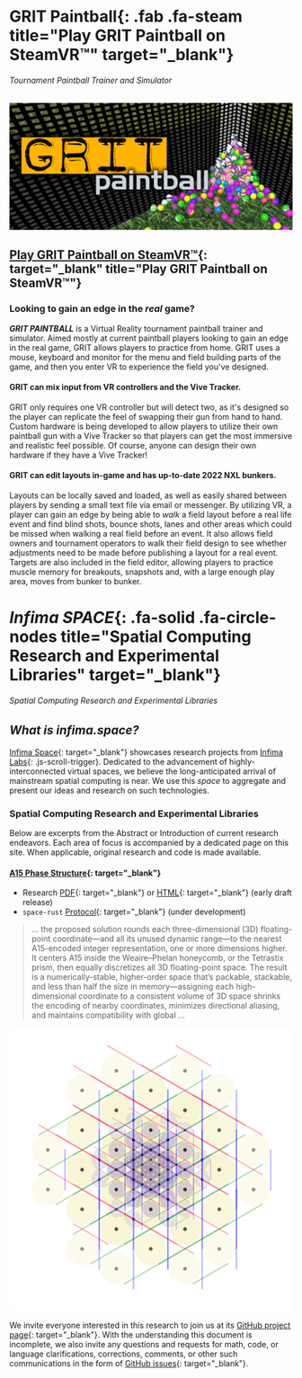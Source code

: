 # GRIT Paintball[](https://store.steampowered.com/app/1323610/Grit_Paintball/){: .fab .fa-steam title="Play GRIT Paintball on SteamVR&trade;" target="_blank"}

###### Tournament Paintball Trainer and Simulator

![GRIT Paintball](/assets/img/grit.jpg)

## [Play GRIT Paintball on SteamVR&trade;](https://store.steampowered.com/app/1323610/Grit_Paintball/){: target="_blank" title="Play GRIT Paintball on SteamVR&trade;"}

### Looking to gain an edge in the _real_ game?

***GRIT PAINTBALL*** is a Virtual Reality tournament paintball trainer and simulator. Aimed mostly at current paintball players
looking to gain an edge in the real game, GRIT allows players to practice from home. GRIT uses a mouse, keyboard and monitor for
the menu and field building parts of the game, and then you enter VR to experience the field you've designed.

#### GRIT can mix input from VR controllers and the Vive Tracker.

GRIT only requires one VR controller but will detect two, as it's designed so the player can replicate the feel of swapping their
gun from hand to hand. Custom hardware is being developed to allow players to utilize their own paintball gun with a Vive Tracker
so that players can get the most immersive and realistic feel possible. Of course, anyone can design their own hardware if they
have a Vive Tracker!

#### GRIT can edit layouts in-game and has up-to-date 2022 NXL bunkers.

Layouts can be locally saved and loaded, as well as easily shared between players by sending a small text file via email or
messenger. By utilizing VR, a player can gain an edge by being able to *walk* a field layout before a real life event and find
blind shots, bounce shots, lanes and other areas which could be missed when walking a real field before an event. It also allows
field owners and tournament operators to walk their field design to see whether adjustments need to be made before publishing a
layout for a real event. Targets are also included in the field editor, allowing players to practice muscle memory for breakouts,
snapshots and, with a large enough play area, moves from bunker to bunker.

# _Infima SPACE_[](https://infima.space){: .fa-solid .fa-circle-nodes title="Spatial Computing Research and Experimental Libraries" target="_blank"}

###### Spatial Computing Research and Experimental Libraries

## _What is infima.space?_

[Infima Space](https://infima.space){: target="_blank"} showcases research projects from [Infima Labs](/#infima-labs){:
.js-scroll-trigger}. Dedicated to the advancement of highly-interconnected virtual spaces, we believe the long-anticipated
arrival of mainstream spatial computing is near. We use this _space_ to aggregate and present our ideas and research on such
technologies.

### Spatial Computing Research and Experimental Libraries

Below are excerpts from the Abstract or Introduction of current research endeavors. Each area of focus is accompanied by a
dedicated page on this site. When applicable, original research and code is made available.

#### [A15 Phase Structure](https://infima.space/A15/){: target="_blank"}

* Research [PDF](https://infima.space/A15.pdf){: target="_blank"} or [HTML](https://infima.space/A15/){: target="_blank"} (early draft release)
* `space-rust` [Protocol](https://github.com/infimalabs/space-rust){: target="_blank"} (under development)

> ... the proposed solution rounds each three-dimensional (3D) floating-point coordinate—and all its unused dynamic range—to
> the nearest A15-encoded integer representation, one or more dimensions higher. It centers A15 inside the Weaire–Phelan
> honeycomb, or the Tetrastix prism, then equally discretizes all 3D floating-point space. The result is a
> numerically-stable, higher-order space that’s packable, stackable, and less than half the size in memory—assigning each
> high-dimensional coordinate to a consistent volume of 3D space shrinks the encoding of nearby coordinates, minimizes
> directional aliasing, and maintains
> compatibility with global ...

![Illustration of A15 at three different scales.](/assets/img/A15.png)

We invite everyone interested in this research to join us at its [GitHub project page](https://github.com/infimalabs/space){:
target="_blank"}. With the understanding this document is incomplete, we also invite any questions and requests for math, code,
or language clarifications, corrections, comments, or other such communications in the form of [GitHub
issues](https://github.com/infimalabs/space/issues){: target="_blank"}.

